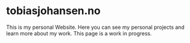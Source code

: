 # tobiasjohansen.no

This is my personal Website. Here you can see my personal projects and learn more about my work.
This page is a work in progress.
